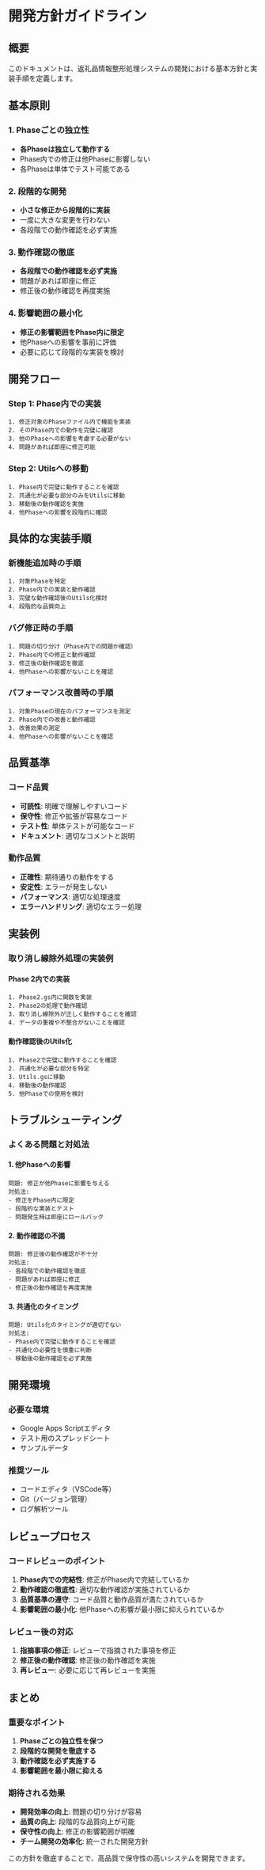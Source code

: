 # 開発方針ガイドライン

## 概要
このドキュメントは、返礼品情報整形処理システムの開発における基本方針と実装手順を定義します。

## 基本原則

### 1. Phaseごとの独立性
- **各Phaseは独立して動作する**
- Phase内での修正は他Phaseに影響しない
- 各Phaseは単体でテスト可能である

### 2. 段階的な開発
- **小さな修正から段階的に実装**
- 一度に大きな変更を行わない
- 各段階での動作確認を必ず実施

### 3. 動作確認の徹底
- **各段階での動作確認を必ず実施**
- 問題があれば即座に修正
- 修正後の動作確認を再度実施

### 4. 影響範囲の最小化
- **修正の影響範囲をPhase内に限定**
- 他Phaseへの影響を事前に評価
- 必要に応じて段階的な実装を検討

## 開発フロー

### Step 1: Phase内での実装
```
1. 修正対象のPhaseファイル内で機能を実装
2. そのPhase内での動作を完璧に確認
3. 他のPhaseへの影響を考慮する必要がない
4. 問題があれば即座に修正可能
```

### Step 2: Utilsへの移動
```
1. Phase内で完璧に動作することを確認
2. 共通化が必要な部分のみをUtilsに移動
3. 移動後の動作確認を実施
4. 他Phaseへの影響を段階的に確認
```

## 具体的な実装手順

### 新機能追加時の手順
```
1. 対象Phaseを特定
2. Phase内での実装と動作確認
3. 完璧な動作確認後のUtils化検討
4. 段階的な品質向上
```

### バグ修正時の手順
```
1. 問題の切り分け（Phase内での問題か確認）
2. Phase内での修正と動作確認
3. 修正後の動作確認を徹底
4. 他Phaseへの影響がないことを確認
```

### パフォーマンス改善時の手順
```
1. 対象Phaseの現在のパフォーマンスを測定
2. Phase内での改善と動作確認
3. 改善効果の測定
4. 他Phaseへの影響がないことを確認
```

## 品質基準

### コード品質
- **可読性**: 明確で理解しやすいコード
- **保守性**: 修正や拡張が容易なコード
- **テスト性**: 単体テストが可能なコード
- **ドキュメント**: 適切なコメントと説明

### 動作品質
- **正確性**: 期待通りの動作をする
- **安定性**: エラーが発生しない
- **パフォーマンス**: 適切な処理速度
- **エラーハンドリング**: 適切なエラー処理

## 実装例

### 取り消し線除外処理の実装例

#### Phase 2内での実装
```
1. Phase2.gs内に関数を実装
2. Phase2の処理で動作確認
3. 取り消し線除外が正しく動作することを確認
4. データの重複や不整合がないことを確認
```

#### 動作確認後のUtils化
```
1. Phase2で完璧に動作することを確認
2. 共通化が必要な部分を特定
3. Utils.gsに移動
4. 移動後の動作確認
5. 他Phaseでの使用を検討
```

## トラブルシューティング

### よくある問題と対処法

#### 1. 他Phaseへの影響
```
問題: 修正が他Phaseに影響を与える
対処法: 
- 修正をPhase内に限定
- 段階的な実装とテスト
- 問題発生時は即座にロールバック
```

#### 2. 動作確認の不備
```
問題: 修正後の動作確認が不十分
対処法:
- 各段階での動作確認を徹底
- 問題があれば即座に修正
- 修正後の動作確認を再度実施
```

#### 3. 共通化のタイミング
```
問題: Utils化のタイミングが適切でない
対処法:
- Phase内で完璧に動作することを確認
- 共通化の必要性を慎重に判断
- 移動後の動作確認を必ず実施
```

## 開発環境

### 必要な環境
- Google Apps Scriptエディタ
- テスト用のスプレッドシート
- サンプルデータ

### 推奨ツール
- コードエディタ（VSCode等）
- Git（バージョン管理）
- ログ解析ツール

## レビュープロセス

### コードレビューのポイント
1. **Phase内での完結性**: 修正がPhase内で完結しているか
2. **動作確認の徹底性**: 適切な動作確認が実施されているか
3. **品質基準の遵守**: コード品質と動作品質が満たされているか
4. **影響範囲の最小化**: 他Phaseへの影響が最小限に抑えられているか

### レビュー後の対応
1. **指摘事項の修正**: レビューで指摘された事項を修正
2. **修正後の動作確認**: 修正後の動作確認を実施
3. **再レビュー**: 必要に応じて再レビューを実施

## まとめ

### 重要なポイント
1. **Phaseごとの独立性を保つ**
2. **段階的な開発を徹底する**
3. **動作確認を必ず実施する**
4. **影響範囲を最小限に抑える**

### 期待される効果
- **開発効率の向上**: 問題の切り分けが容易
- **品質の向上**: 段階的な品質向上が可能
- **保守性の向上**: 修正の影響範囲が明確
- **チーム開発の効率化**: 統一された開発方針

この方針を徹底することで、高品質で保守性の高いシステムを開発できます。
